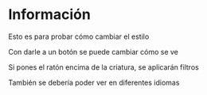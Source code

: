 # Información
Esto es para probar cómo cambiar el estilo

Con darle a un botón se puede cambiar cómo se ve

Si pones el ratón encima de la criatura, se aplicarán filtros

También se debería poder ver en diferentes idiomas